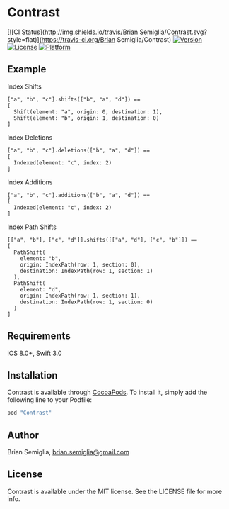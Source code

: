 # Contrast

[![CI Status](http://img.shields.io/travis/Brian Semiglia/Contrast.svg?style=flat)](https://travis-ci.org/Brian Semiglia/Contrast)
[![Version](https://img.shields.io/cocoapods/v/Contrast.svg?style=flat)](http://cocoapods.org/pods/Contrast)
[![License](https://img.shields.io/cocoapods/l/Contrast.svg?style=flat)](http://cocoapods.org/pods/Contrast)
[![Platform](https://img.shields.io/cocoapods/p/Contrast.svg?style=flat)](http://cocoapods.org/pods/Contrast)

## Example

Index Shifts
```
["a", "b", "c"].shifts(["b", "a", "d"]) ==
[
  Shift(element: "a", origin: 0, destination: 1),
  Shift(element: "b", origin: 1, destination: 0)
]
```

Index Deletions
```
["a", "b", "c"].deletions(["b", "a", "d"]) == 
[
  Indexed(element: "c", index: 2)
]
```

Index Additions
```
["a", "b", "c"].additions(["b", "a", "d"]) ==
[
  Indexed(element: "c", index: 2)
]
```

Index Path Shifts
```
[["a", "b"], ["c", "d"]].shifts([["a", "d"], ["c", "b"]]) ==
[
  PathShift(
    element: "b",
    origin: IndexPath(row: 1, section: 0),
    destination: IndexPath(row: 1, section: 1)
  ),
  PathShift(
    element: "d",
    origin: IndexPath(row: 1, section: 1),
    destination: IndexPath(row: 1, section: 0)
  )
]
```

## Requirements

iOS 8.0+, 
Swift 3.0

## Installation

Contrast is available through [CocoaPods](http://cocoapods.org). To install it, simply add the following line to your Podfile:

```ruby
pod "Contrast"
```

## Author

Brian Semiglia, brian.semiglia@gmail.com

## License

Contrast is available under the MIT license. See the LICENSE file for more info.
